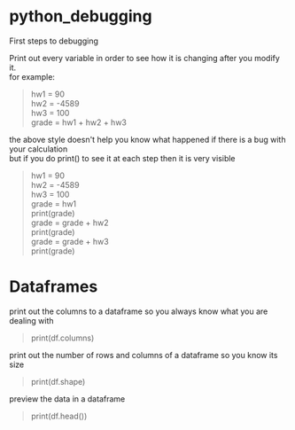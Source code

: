 # python_debugging

First steps to debugging

Print out every variable in order to see how it is changing after you modify it.<br>
for example:<br>
  
>hw1 = 90<br>
>hw2 = -4589<br>
>hw3 = 100<br>
>grade = hw1 + hw2 + hw3<br>
  
the above style doesn't help you know what happened if there is a bug with your calculation<br>
but if you do print() to see it at each step then it is very visible<br>

>hw1 = 90<br>
>hw2 = -4589<br>
>hw3 = 100<br>
>grade = hw1<br>
>print(grade)<br>
>grade = grade + hw2<br>
>print(grade)<br>
>grade = grade + hw3<br>
>print(grade)<br>
  

# Dataframes

print out the columns to a dataframe so you always know what you are dealing with<br>
>print(df.columns)<br>

print out the number of rows and columns of a dataframe so you know its size<br>
>print(df.shape)<br>

preview the data in a dataframe<br>
>print(df.head())<br>

